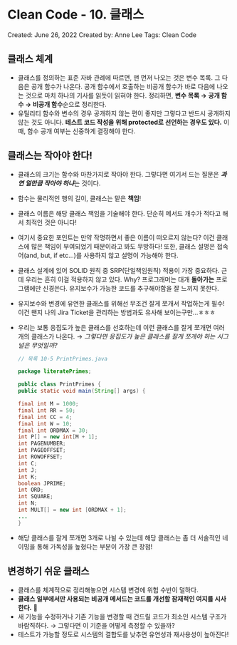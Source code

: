 # Clean Code - 10. 클래스

Created: June 26, 2022
Created by: Anne Lee
Tags: Clean Code

## 클래스 체계

- 클래스를 정의하는 표준 자바 관례에 따르면, 맨 먼저 나오는 것은 변수 목록. 그 다음은 공개 함수가 나온다. 공개 함수에서 호출하는 비공개 함수가 바로 다음에 나오는 것으로 마치 하나의 기사를 읽듯이 읽혀야 한다. 정리하면, **변수 목록 → 공개 함수 → 비공개 함수**순으로 정리한다.
- 유틸리티 함수와 변수의 경우 공개하지 않는 편이 좋지만 그렇다고 반드시 공개하지 않는 것도 아니다. **테스트 코드 작성을 위해 protected로 선언하는 경우도 있다.** 이때, 함수 공개 여부는 신중하게 결정해야 한다.

## 클래스는 작아야 한다!

- 클래스의 크기는 함수와 마찬가지로 작아야 한다. 그렇다면 여기서 드는 질문은 ***과연 얼만큼 작아야 하냐***는 것이다.
- 함수는 물리적인 행의 길이, 클래스는 맡은 **책임**!
- 클래스 이름은 해당 클래스 책임을 기술해야 한다. 단순히 메서드 개수가 적다고 해서 최적인 것은 아니다!
- 여기서 중요한 포인트는 만약 작명하면서 좋은 이름이 떠오르지 않는다? 이건 클래스에 많은 책임이 부여되었기 때문이라고 봐도 무방하다! 또한, 클래스 설명은 접속어(and, but, if etc…)를 사용하지 않고 설명이 가능해야 한다.
- 클래스 설계에 있어 SOLID 원칙 중 SRP(단일책임원칙) 적용이 가장 중요하다. 근데 우리는 흔히 이걸 적용하지 않고 있다. Why? 프로그래머는 대개 **돌아가는** 프로그램에만 신경쓴다. 유지보수가 가능한 코드를 추구해야함을 잘 느끼지 못한다.
- 유지보수와 변경에 유연한 클래스를 위해선 무조건 잘게 쪼개서 작업하는게 필수! 이건 왠지 나의 Jira Ticket을 관리하는 방법과도 유사해 보이는구만…ㅎㅎㅎ
- 우리는 보통 응집도가 높은 클래스를 선호하는데 이런 클래스를 잘게 쪼개면 여러 개의 클래스가 나온다. → *그렇다면 응집도가 높은 클래스를 잘게 쪼개야 하는 시그널은 무엇일까?*
    
    ```java
    // 목록 10-5 PrintPrimes.java
    
    package literatePrimes;
    
    public class PrintPrimes {
    public static void main(String[] args) {
    
    final int M = 1000;
    final int RR = 50;
    final int CC = 4;
    final int W = 10;
    final int ORDMAX = 30;
    int P[] = new int[M + 1];
    int PAGENUMBER;
    int PAGEOFFSET;
    int ROWOFFSET;
    int C;
    int J;
    int K;
    boolean JPRIME;
    int ORD;
    int SQUARE;
    int N;
    int MULT[] = new int [ORDMAX + 1];
    ...
    }
    ```
    
- 해당 클래스를 잘게 쪼개면 3개로 나뉠 수 있는데 해당 클래스는 좀 더 서술적인 네이밍을 통해 가독성을 높혔다는 부분이 가장 큰 장점!

## 변경하기 쉬운 클래스

- 클래스를 체계적으로 정리해놓으면 시스템 변경에 위험 수반이 덜하다.
- **클래스 일부에서만 사용되는 비공개 메서드는 코드를 개선할 잠재적인 여지를 시사한다.** 👀
- 새 기능을 수정하거나 기존 기능을 변경할 때 건드릴 코드가 최소인 시스템 구조가 바람직하다. → 그렇다면 이 기준을 어떻게 측정할 수 있을까?
- 테스트가 가능할 정도로 시스템의 결합도를 낮추면 유연성과 재사용성이 높아진다!